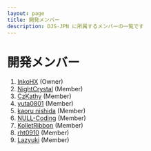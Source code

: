 ```yaml
---
layout: page
title: 開発メンバー
description: DJS-JPN に所属するメンバーの一覧です
---
```

# 開発メンバー
1. [InkoHX](https://github.com/InkoHX) (Owner)
1. [NightCrystal](https://github.com/NightCrystal169) (Member)
1. [CzKathy](https://github.com/CzKathy) (Member)
1. [yuta0801](https://github.com/yuta0801) (Member)
1. [kaoru nishida](https://github.com/kaoru-nishida) (Member)
1. [NULL-Coding](https://github.com/NULL-Coding) (Member)
1. [KolletRibbon](https://github.com/kolletribbon) (Member)
1. [rht0910](https://github.com/rht0910) (Member)
1. [Lazyuki](https://github.com/Lazyuki) (Member)

